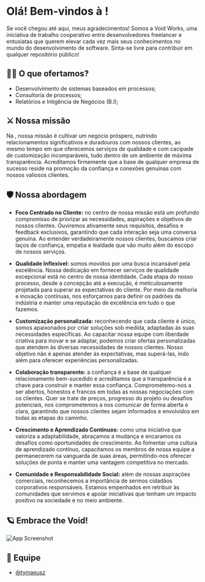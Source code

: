 
# Olá! Bem-vindos à <void-works/> !

Se você chegou até aqui, meus agradecimentos! Somos a Void Works, uma iniciativa de trabalho cooperativo entre desenvolvedores freelancer e entusiatas que querem elevar cada vez mais seus conhecimentos no mundo do desenvolvimento de software. Sinta-se livre para contribuir em qualquer repositório público!


## 👨‍💻 O que ofertamos? 

- Desenvolvimento de sistemas baseados em processos;
- Consultoria de processos;
- Relatórios e Intigência de Negócios (B.I);


## ⚔️ Nossa missão

Na <void-works/>, nossa missão é cultivar um negócio próspero, nutrindo relacionamentos significativos e duradouros com nossos clientes, ao mesmo tempo em que oferecemos serviços de qualidade e com cacipade de customização incomparáveis, tudo dentro de um ambiente de máxima transparência. Acreditamos firmemente que a base de qualquer empresa de sucesso reside na promoção da confiança e conexões genuínas com nossos valiosos clientes.


## 🛡️ Nossa abordagem

- **Foco Centrado no Cliente:** no centro de nossa missão está um profundo compromisso de priorizar as necessidades, aspirações e objetivos de nossos clientes. Ouviremos ativamente seus requisitos, desafios e feedback exclusivos, garantindo que cada interação seja uma conversa genuína. Ao entender verdadeiramente nossos clientes, buscamos criar laços de confiança, empatia e lealdade que vão muito além do escopo de nossos serviços.


- **Qualidade Inflexível:** somos movidos por uma busca incansável pela excelência. Nossa dedicação em fornecer serviços de qualidade excepcional está no centro de nossa identidade. Cada etapa do nosso processo, desde a concepção até a execução, é meticulosamente projetada para superar as expectativas do cliente. Por meio da melhoria e inovação contínuas, nos esforçamos para definir os padrões da indústria e manter uma reputação de excelência em tudo o que fazemos.


- **Customização personalizada:** reconhecendo que cada cliente é único, somos apaixonados por criar soluções sob medida, adaptadas às suas necessidades específicas. Ao capacitar nossa equipe com liberdade criativa para inovar e se adaptar, podemos criar ofertas personalizadas que atendem às diversas necessidades de nossos clientes. Nosso objetivo não é apenas atender às expectativas, mas superá-las, indo além para oferecer experiências personalizadas.


- **Colaboração transparente:** a confiança é a base de qualquer relacionamento bem-sucedido e acreditamos que a transparência é a chave para construir e manter essa confiança. Comprometemo-nos a ser abertos, honestos e francos em todas as nossas negociações com os clientes. Quer se trate de preços, progresso do projeto ou desafios potenciais, nos comprometemos a nos comunicar de forma aberta e clara, garantindo que nossos clientes sejam informados e envolvidos em todas as etapas do caminho.


- **Crescimento e Aprendizado Contínuos:** como uma iniciativa que valoriza a adaptabilidade, abraçamos a mudança e encaramos os desafios como oportunidades de crescimento. Ao fomentar uma cultura de aprendizado contínuo, capacitamos os membros de nossa equipe a permanecerem na vanguarda de suas áreas, permitindo-nos oferecer soluções de ponta e manter uma vantagem competitiva no mercado.


- **Comunidade e Responsabilidade Social:** além de nossas aspirações comerciais, reconhecemos a importância de sermos cidadãos corporativos responsáveis. Estamos empenhados em retribuir às comunidades que servimos e apoiar iniciativas que tenham um impacto positivo na sociedade e no meio ambiente.
## 🪐 Embrace the Void!

![App Screenshot](https://i.ibb.co/61Fj89b/void.png)


## 👥 Equipe

- [@tymaeusz](https://www.github.com/tymaeusz)

